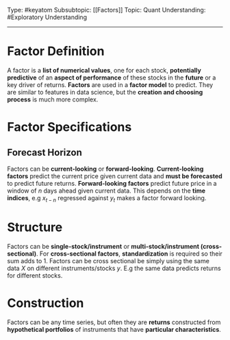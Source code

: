 Type: #keyatom
Subsubtopic: [[Factors]]
Topic: Quant 
Understanding: #Exploratory  Understanding

----
# Factor Definition

A factor is a **list of numerical values**, one for each stock, **potentially predictive** of an **aspect of performance** of these stocks in the **future** or a key driver of returns. **Factors** are used in a **factor model** to predict. They are similar to features in data science, but the **creation and choosing process** is much more complex.

# Factor Specifications

## Forecast Horizon

Factors can be **current-looking** or **forward-looking**. **Current-looking factors** predict the current price given current data and **must be forecasted** to predict future returns. **Forward-looking factors** predict future price in a window of $n$ days ahead given current data. This depends on the **time indices**, e.g $x_{t-n}$ regressed against $y_t$
makes a factor forward looking.

# Structure

Factors can be **single-stock/instrument** or **multi-stock/instrument (cross-sectional)**. For **cross-sectional factors**, **standardization** is required so their sum adds to 1. Factors can be cross sectional be simply using the same data $X$ on different instruments/stocks $y$. E.g the same data predicts returns for different stocks.

# Construction

Factors can be any time series, but often they are **returns** constructed from **hypothetical portfolios** of instruments that have **particular characteristics**.